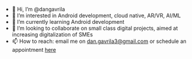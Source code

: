 - 👋 Hi, I’m @dangavrila
- 👀 I’m interested in Android development, cloud native, AR/VR, AI/ML
- 🌱 I’m currently learning Android development
- 💞️ I’m looking to collaborate on small class digital projects, aimed at increasing digitalization of SMEs
- 📫 How to reach: email me on dan.gavrila3@gmail.com or schedule an appointment [here](https://calendar.app.google/hGDiTGLz7bFdacVJ9)

<!---
dangavrila/dangavrila is a ✨ special ✨ repository because its `README.md` (this file) appears on your GitHub profile.
You can click the Preview link to take a look at your changes.
--->
